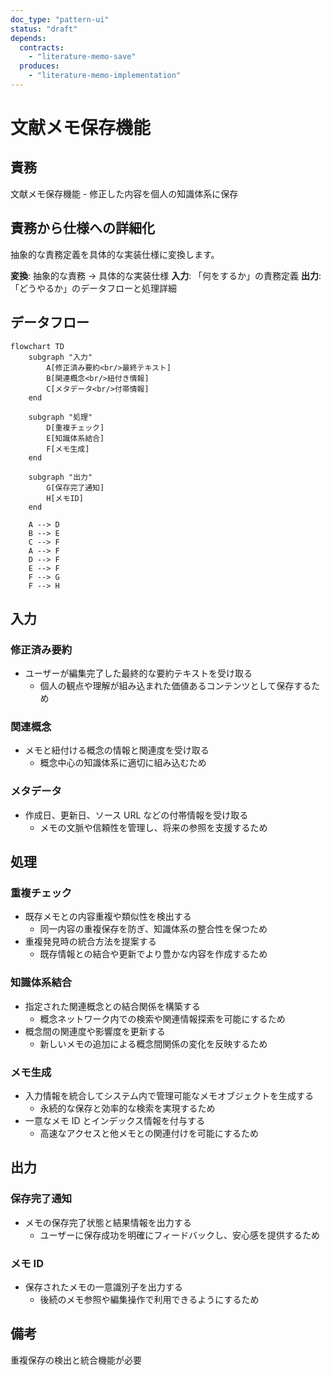 ```yaml
---
doc_type: "pattern-ui"
status: "draft"
depends:
  contracts:
    - "literature-memo-save"
  produces:
    - "literature-memo-implementation"
---
```


# 文献メモ保存機能

## 責務

<!-- PREMISE_BEGIN: literature-memo-save -->
文献メモ保存機能 - 修正した内容を個人の知識体系に保存
<!-- PREMISE_END: literature-memo-save -->

## 責務から仕様への詳細化

抽象的な責務定義を具体的な実装仕様に変換します。

**変換**: 抽象的な責務 → 具体的な実装仕様
**入力**: 「何をするか」の責務定義
**出力**: 「どうやるか」のデータフローと処理詳細

<!-- CONCLUSION_BEGIN: literature-memo-implementation -->

## データフロー

```mermaid
flowchart TD
    subgraph "入力"
        A[修正済み要約<br/>最終テキスト]
        B[関連概念<br/>紐付き情報]
        C[メタデータ<br/>付帯情報]
    end

    subgraph "処理"
        D[重複チェック]
        E[知識体系結合]
        F[メモ生成]
    end

    subgraph "出力"
        G[保存完了通知]
        H[メモID]
    end

    A --> D
    B --> E
    C --> F
    A --> F
    D --> F
    E --> F
    F --> G
    F --> H
```

## 入力

### 修正済み要約

- ユーザーが編集完了した最終的な要約テキストを受け取る
  - 個人の観点や理解が組み込まれた価値あるコンテンツとして保存するため

### 関連概念

- メモと紐付ける概念の情報と関連度を受け取る
  - 概念中心の知識体系に適切に組み込むため

### メタデータ

- 作成日、更新日、ソース URL などの付帯情報を受け取る
  - メモの文脈や信頼性を管理し、将来の参照を支援するため

## 処理

### 重複チェック

- 既存メモとの内容重複や類似性を検出する
  - 同一内容の重複保存を防ぎ、知識体系の整合性を保つため
- 重複発見時の統合方法を提案する
  - 既存情報との結合や更新でより豊かな内容を作成するため

### 知識体系結合

- 指定された関連概念との結合関係を構築する
  - 概念ネットワーク内での検索や関連情報探索を可能にするため
- 概念間の関連度や影響度を更新する
  - 新しいメモの追加による概念間関係の変化を反映するため

### メモ生成

- 入力情報を統合してシステム内で管理可能なメモオブジェクトを生成する
  - 永続的な保存と効率的な検索を実現するため
- 一意なメモ ID とインデックス情報を付与する
  - 高速なアクセスと他メモとの関連付けを可能にするため

## 出力

### 保存完了通知

- メモの保存完了状態と結果情報を出力する
  - ユーザーに保存成功を明確にフィードバックし、安心感を提供するため

### メモ ID

- 保存されたメモの一意識別子を出力する
  - 後続のメモ参照や編集操作で利用できるようにするため

## 備考

重複保存の検出と統合機能が必要

<!-- CONCLUSION_END: literature-memo-implementation -->
